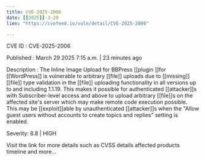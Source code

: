 ```yaml
---
title: CVE-2025-2006
date: [[2025]]-3-29
lien: "https://cvefeed.io/vuln/detail/CVE-2025-2006"

---
```


CVE ID : CVE-2025-2006

Published :  March 29
2025
7:15 a.m. | 23 minutes ago

Description : The Inline Image Upload for BBPress [[plugin ]]for [[WordPress]] is vulnerable to arbitrary [[file]] uploads due to [[missing]] [[file]] type validation in the [[file]] uploading functionality in all versions up to
and including
1.1.19. This makes it possible for authenticated [[attacker]]s
with Subscriber-level access and above
to upload arbitrary [[file]]s on the affected site's server which may make remote code execution possible. This may be [[exploit]]able by unauthenticated [[attacker]]s when the "Allow guest users without accounts to create topics and replies" setting is enabled.

Severity: 8.8 | HIGH

Visit the link for more details
such as CVSS details
affected products
timeline
and more...
